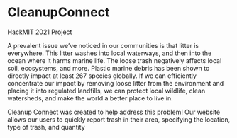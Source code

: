 # CleanupConnect
HackMIT 2021 Project

A prevalent issue we’ve noticed in our communities is that litter is everywhere. This litter washes into local waterways, and then into the ocean where it harms marine life. The loose trash negatively affects local soil, ecosystems, and more. Plastic marine debris has been shown to directly impact at least 267 species globally. If we can efficiently concentrate our impact by removing loose litter from the environment and placing it into regulated landfills, we can protect local wildlife, clean watersheds, and make the world a better place to live in.

Cleanup Connect was created to help address this problem! Our website allows our users to quickly report trash in their area, specifying the location, type of trash, and quantity

